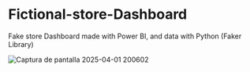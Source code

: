 # Fictional-store-Dashboard
Fake store Dashboard made with Power BI, and data with Python (Faker Library)


![Captura de pantalla 2025-04-01 200602](https://github.com/user-attachments/assets/e4b0cd3f-55b0-4733-92c2-9fffa6375e65)
